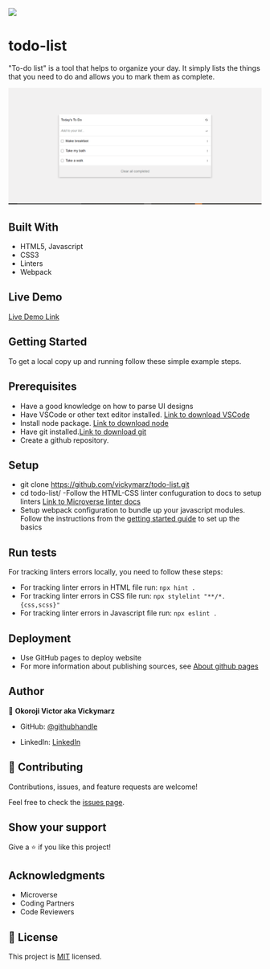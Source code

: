 ![](https://img.shields.io/badge/Microverse-blueviolet)
# todo-list
"To-do list" is a tool that helps to organize your day. It simply lists the things that you need to do and allows you to mark them as complete.

![screenshot](./src/assets/images/capture.png)

## Built With

- HTML5, Javascript
- CSS3
- Linters
- Webpack

## Live Demo

[Live Demo Link](https://vickymarz.github.io/todo-list/dist/)

## Getting Started
To get a local copy up and running follow these simple example steps.

## Prerequisites
- Have a good knowledge on how to parse UI designs
- Have VSCode or other text editor installed. [Link to download VSCode](https://code.visualstudio.com/download)
- Install node package. [Link to download node](https://nodejs.org/en/download/)
- Have git installed.[Link to download git](https://git-scm.com/downloads)
- Create a github repository.

## Setup
- git clone https://github.com/vickymarz/todo-list.git
- cd todo-list/
-Follow the HTML-CSS linter confuguration to docs to setup linters [Link to Microverse linter docs](https://github.com/vickymarz/linters-config/tree/master/html-css-js)
- Setup webpack configuration to bundle up your javascript modules. Follow the instructions from the [getting started guide](https://webpack.js.org/guides/getting-started/#basic-setup) to set up the basics

## Run tests

For tracking linters errors locally, you need to follow these steps:
- For tracking linter errors in HTML file run:
`npx hint .`
- For tracking linter errors in CSS file run:
`npx stylelint "**/*.{css,scss}"`
- For tracking linter errors in Javascript file run:
`npx eslint .`

## Deployment

- Use GitHub pages to deploy website
- For more information about publishing sources, see [About github pages](https://pages.github.com/)

## Author

👤 **Okoroji Victor aka Vickymarz**

- GitHub: [@githubhandle](https://github.com/vickymarz)

- LinkedIn: [LinkedIn](https://www.linkedin.com/in/okoroji-victor-ebube-8791741a0)


## 🤝 Contributing

Contributions, issues, and feature requests are welcome!

Feel free to check the [issues page](../../issues/).

## Show your support

Give a ⭐️ if you like this project!

## Acknowledgments

- Microverse 
- Coding Partners
- Code Reviewers

## 📝 License

This project is [MIT](./MIT.md) licensed.
